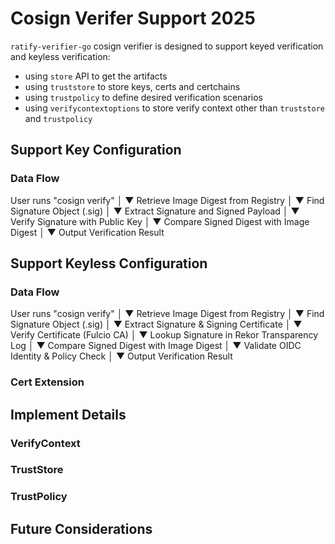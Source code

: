 # Cosign Verifer Support 2025

`ratify-verifier-go` cosign verifier is designed to support keyed verification and keyless verification:
- using `store` API to get the artifacts
- using `truststore` to store keys, certs and certchains
- using `trustpolicy` to define desired verification scenarios
- using `verifycontextoptions` to store verify context other than `truststore` and `trustpolicy`


## Support Key Configuration
### Data Flow
User runs "cosign verify"
       │
       ▼
Retrieve Image Digest from Registry
       │
       ▼
Find Signature Object (<image-digest>.sig)
       │
       ▼
Extract Signature and Signed Payload
       │
       ▼
Verify Signature with Public Key
       │
       ▼
Compare Signed Digest with Image Digest
       │
       ▼
Output Verification Result


## Support Keyless Configuration
### Data Flow
User runs "cosign verify"
       │
       ▼
Retrieve Image Digest from Registry
       │
       ▼
Find Signature Object (<image-digest>.sig)
       │
       ▼
Extract Signature & Signing Certificate
       │
       ▼
Verify Certificate (Fulcio CA)
       │
       ▼
Lookup Signature in Rekor Transparency Log
       │
       ▼
Compare Signed Digest with Image Digest
       │
       ▼
Validate OIDC Identity & Policy Check
       │
       ▼
Output Verification Result


### Cert Extension

## Implement Details

### VerifyContext

### TrustStore

### TrustPolicy

## Future Considerations